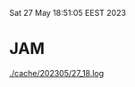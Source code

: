 Sat 27 May 18:51:05 EEST 2023
# JAM
<a href='./cache/202305/27_18.log'>./cache/202305/27_18.log</a>
